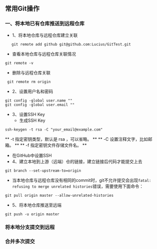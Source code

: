 ## 常用Git操作

### 一、将本地已有仓库推送到远程仓库

* 1、将本地仓库与远程仓库建立关联
```
   git remote add github git@github.com:Lucius/GitTest.git
```
   * 查看本地仓库与远程仓库关联情况
```
git remote -v
```
   * 删除与远程仓库关联 
```
 git remote rm origin
```

* 2、设置用户名和密码
```
git config -global user.name ""
git config -global user.email ""
```
* 3、设置SSH Key
  * 生成SSH Key
```
ssh-keygen -t rsa -C "your_email@example.com"
```
** -t 指定密钥类型，默认是 rsa ，可以省略。 **
** -C 设置注释文字，比如邮箱。 **
** -f 指定密钥文件存储文件名。 ** 
  * 在GitHub中设置SSH
* 4、建立本地到上游（远端）仓的链接，建立链接后代码才能提交上去
```
git branch --set-upstream-to=origin
```
   * 当本地仓库与远程仓库没有相同的commit时，git不允许提交会出现`fatal: refusing to merge unrelated histories`错误，需要使用下面命令：
```
git pull origin master --allow-unrelated-histories
```
* 5、将本地仓库推送至远端
```
git push -u origin master 
```




  



### 将本地分支提交到远程

### 合并多次提交